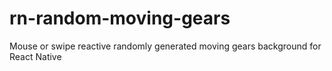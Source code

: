 # rn-random-moving-gears
Mouse or swipe reactive randomly generated moving gears background for React Native
